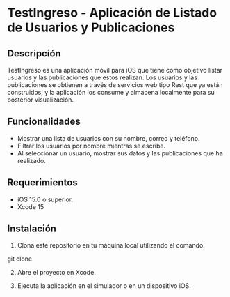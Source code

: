 # TestIngreso - Aplicación de Listado de Usuarios y Publicaciones

## Descripción

TestIngreso es una aplicación móvil para iOS que tiene como objetivo listar usuarios y las publicaciones que estos realizan. Los usuarios y las publicaciones se obtienen a través de servicios web tipo Rest que ya están construidos, y la aplicación los consume y almacena localmente para su posterior visualización.

## Funcionalidades

- Mostrar una lista de usuarios con su nombre, correo y teléfono.
- Filtrar los usuarios por nombre mientras se escribe.
- Al seleccionar un usuario, mostrar sus datos y las publicaciones que ha realizado.

## Requerimientos

- iOS 15.0 o superior.
- Xcode 15 

## Instalación

1. Clona este repositorio en tu máquina local utilizando el comando:

git clone

2. Abre el proyecto en Xcode.

3. Ejecuta la aplicación en el simulador o en un dispositivo iOS.

